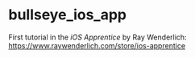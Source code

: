 # bullseye_ios_app
First tutorial in the *iOS Apprentice* by Ray Wenderlich: https://www.raywenderlich.com/store/ios-apprentice
